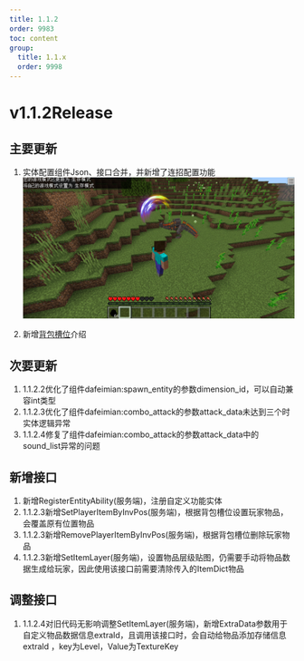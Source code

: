 ```yaml
---
title: 1.1.2
order: 9983
toc: content
group:
  title: 1.1.x
  order: 9998
---
```

# v1.1.2<Badge type="success">Release</Badge>
## 主要更新
1. 实体配置组件Json、接口合并，并新增了连招配置功能
    ![](./picture/112-1.png)

2. 新增[背包槽位](http://1.94.129.175:8000/guides/guide-26)介绍

<!-- 
1. 联机大厅新增玩家UID头显UI
2. 联机大厅新增玩家举报系统，全民评审 
3. 联机大厅新增封禁指令，依旧使用玩家名称，防止滥用UID封禁
4. 整合联机大厅控制中心，优化
-->

## 次要更新
1. <Badge type="info">1.1.2.2</Badge>优化了组件dafeimian:spawn_entity的参数dimension_id，可以自动兼容int类型
2. <Badge type="info">1.1.2.3</Badge>优化了组件dafeimian:combo_attack的参数attack_data未达到三个时实体逻辑异常
3. <Badge type="info">1.1.2.4</Badge>修复了组件dafeimian:combo_attack的参数attack_data中的sound_list异常的问题

## 新增接口
1. 新增RegisterEntityAbility(服务端)，注册自定义功能实体
2. <Badge type="info">1.1.2.3</Badge>新增SetPlayerItemByInvPos(服务端)，根据背包槽位设置玩家物品，会覆盖原有位置物品
3. <Badge type="info">1.1.2.3</Badge>新增RemovePlayerItemByInvPos(服务端)，根据背包槽位删除玩家物品
4. <Badge type="info">1.1.2.3</Badge>新增SetItemLayer(服务端)，设置物品层级贴图，仍需要手动将物品数据生成给玩家，因此使用该接口前需要清除传入的ItemDict物品

## 调整接口
1. <Badge type="info">1.1.2.4</Badge><Badge type="success">对旧代码无影响</Badge>调整SetItemLayer(服务端)，新增ExtraData参数用于自定义物品数据信息extraId，且调用该接口时，会自动给物品添加存储信息extraId ，key为Level，Value为TextureKey

